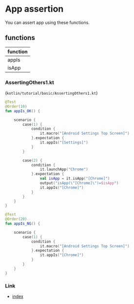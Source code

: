# App assertion

You can assert app using these functions.

## functions

| function |
|:---------|
| appIs    |
| isApp    |

### AssertingOthers1.kt

(`kotlin/tutorial/basic/AssertingOthers1.kt`)

```kotlin
@Test
@Order(10)
fun appIs_OK() {

    scenario {
        case(1) {
            condition {
                it.macro("[Android Settings Top Screen]")
            }.expectation {
                it.appIs("[Settings]")
            }
        }

        case(2) {
            condition {
                it.launchApp("Chrome")
            }.expectation {
                val isApp = it.isApp("[Chrome]")
                output("isApp(\"[Chrome]\")=$isApp")
                it.appIs("[Chrome]")
            }
        }
    }
}

@Test
@Order(20)
fun appIs_NG() {

    scenario {
        case(1) {
            condition {
                it.macro("[Android Settings Top Screen]")
            }.expectation {
                it.appIs("[Chrome]")
            }
        }
    }
}
```

### Link

- [index](../../../index.md)
